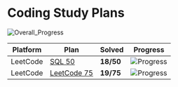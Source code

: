 # Coding Study Plans

![Overall_Progress](https://img.shields.io/badge/Overall_Progress-37%2F125%20%2830%25%29-blue)

| Platform | Plan | Solved | Progress |
|----------|------|--------|----------|
| LeetCode | [SQL 50](leetcode/studyplans/top-sql-50/README.md) | **18/50** | ![Progress](https://img.shields.io/badge/Progress-36%25-yellow) |
| LeetCode | [LeetCode 75](leetcode/studyplans/leetcode-75/README.md) | **19/75** | ![Progress](https://img.shields.io/badge/Progress-25%25-yellow) |
